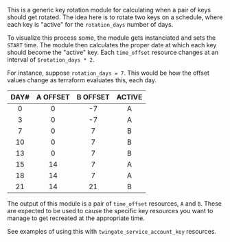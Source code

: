 This is a generic key rotation module for calculating when a pair of keys
should get rotated.  The idea here is to rotate two keys on a schedule,
where each key is "active" for the `rotation_days` number of days.

To visualize this process some, the module gets instanciated and sets the
`START` time.  The module then calculates the proper date at which each
key should become the "active" key.  Each `time_offset` resource changes
at an interval of `$rotation_days * 2`.

For instance, suppose `rotation_days = 7`.  This would be how the offset
values change as terraform evaluates this, each day.

|   DAY#   | A OFFSET | B OFFSET | ACTIVE |
| :------: | :---: | :---: | :---: |
| 0 | 0 | -7 | A |
| 3 | 0 | -7 | A |
| 7 | 0 | 7 | B |
| 10 | 0 | 7 | B |
| 13 | 0 | 7 | B |
| 15 | 14 | 7 | A |
| 18 | 14 | 7 | A |
| 21 | 14 | 21 | B |

The output of this module is a pair of `time_offset` resources, `A` and
`B`.  These are expected to be used to cause the specific key resources
you want to manage to get recreated at the appropriate time.

See examples of using this with `twingate_service_account_key` resources.
